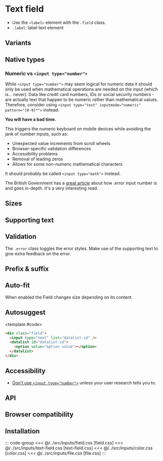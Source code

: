<script setup>
	import Example from "../../.vitepress/theme/app/components/Example.vue"
	import Baseline from "../../.vitepress/theme/app/components/Baseline.vue"
	import Alert from "../../.vitepress/theme/app/components/Alert.vue";

	import { ref } from "vue"

const isFilled = ref(false)
const isSmall = ref(false)
</script>

# Text field

- Use the `<label>` element with the `.field` class.
- `.label`: label text element

## Variants

<Example row>
<template #example>
<label class="field">
	<span class="label">Outlined</span>
	<input type="text" placeholder="Placeholder"/>
</label>

<label class="field filled">
	<span class="label">Filled</span>
	<input type="text" placeholder="Placeholder"/>
</label>
</template>
<template #code>

```html
<label class="field">
  <span class="label">Label</span>
  <input type="text" placeholder="Placeholder" />
</label>

<label class="field filled">
  <span class="label">Label</span>
  <input type="text" placeholder="Placeholder" />
</label>
```

</template>
</Example>

## Native types

<Example row hideCode>
<template #controls>
<label class="checkbox">
	<input v-model="isFilled" name="checkbox" type="checkbox" />
	<span class="text">Filled</span>
</label>
<label class="checkbox">
	<input v-model="isSmall" name="checkbox" type="checkbox" />
	<span class="text">Small</span>
</label>
</template>
<template #example>

  <div class="column">
    <label class="field" :class="{ filled: isFilled, small: isSmall }">
      <span class="label">Color</span>
      <input type="color" placeholder="Color" />
    </label>
    <label class="field" :class="{ filled: isFilled, small: isSmall }">
			<span class="label">Email</span>
	    <input type="email" placeholder="name@email.com" />
    </label>
    <div class="field" :class="{ filled: isFilled, small: isSmall }">
	    <input type="file" placeholder="File" />
    </div>
    <label class="field" :class="{ filled: isFilled, small: isSmall }">
			<span class="label">Password</span>
	    <input type="password" placeholder="Password" />
    </label>
    <label class="field" :class="{ filled: isFilled, small: isSmall }">
			<span class="label">Search</span>
	    <input type="search" placeholder="Search" />
    </label>
    <label class="field" :class="{ filled: isFilled, small: isSmall }">
			<span class="label">Phone</span>
	    <input type="tel" placeholder="(666) 666-1337" />
    </label>
    <label class="field" :class="{ filled: isFilled, small: isSmall }">
			<span class="label">Text</span>
	    <input type="text" placeholder="Text" />
    </label>
    <label class="field" :class="{ filled: isFilled, small: isSmall }">
			<span class="label">URL</span>
	    <input type="url" placeholder="https://yoursite.com" />
    </label>
  </div>

  <div class="column">
    <label class="field" :class="{ filled: isFilled, small: isSmall }">
      <span class="label">Date</span>
			<input type="date" placeholder="Date" />
    </label>
    <label class="field" :class="{ filled: isFilled, small: isSmall }">
      <span class="label">Datetime local</span>
			<input type="datetime-local" placeholder="Datetime local" />
    </label>
    <label class="field" :class="{ filled: isFilled, small: isSmall }">
      <span class="label">Month</span>
			<input type="month" placeholder="Month" />
    </label>
    <label class="field" :class="{ filled: isFilled, small: isSmall }">
      <span class="label">Time</span>
			<input type="time" placeholder="Time" />
    </label>
    <label class="field" :class="{ filled: isFilled, small: isSmall }">
      <span class="label">Week</span>
			<input type="week" placeholder="Week" />
    </label>
  </div>
</template>
<template #code>

```html
<label class="field">
  <span class="label">Color</span>
  <input type="color" placeholder="Color" />
</label>

<label class="field">
  <span class="label">Email</span>
  <input type="email" placeholder="name@email.com" />
</label>

<div class="field">
  <input type="file" placeholder="File" />
</div>

<label class="field">
  <span class="label">Password</span>
  <input type="password" placeholder="Password" />
</label>

<label class="field">
  <span class="label">Search</span>
  <input type="search" placeholder="Search" />
</label>

<label class="field">
  <span class="label">Phone</span>
  <input type="tel" placeholder="(666) 666-1337" />
</label>

<label class="field">
  <span class="label">Text</span>
  <input type="text" placeholder="Text" />
</label>

<label class="field">
  <span class="label">URL</span>
  <input type="url" placeholder="https://yoursite.com" />
</label>

<label class="field">
  <span class="label">Date</span>
  <input type="date" placeholder="Date" />
</label>

<label class="field">
  <span class="label">Datetime local</span>
  <input type="datetime-local" placeholder="Datetime local" />
</label>

<label class="field">
  <span class="label">Month</span>
  <input type="month" placeholder="Month" />
</label>

<label class="field">
  <span class="label">Time</span>
  <input type="time" placeholder="Time" />
</label>

<label class="field">
  <span class="label">Week</span>
  <input type="week" placeholder="Week" />
</label>
```

</template>
</Example>

### Numeric vs `<input type="number">`

<div class="not-rich-text">
<Alert severity="error">
<template #title>
You most likely don't need <code>&lt;input type="number"&gt;</code>
</template>
<div class="rich-text">

While `<input type="number">` may seem logical for numeric data it should only be used when mathematical operations are needed on the input (which is... never). Data like credit card numbers, IDs or social security numbers - are actually text that happen to be numeric rather than mathematical values. Therefore, consider using `<input type="text" inputmode="numeric" pattern="[0-9]*">` instead.

**You will have a bad time.**

This triggers the numeric keyboard on mobile devices while avoiding the jank of number inputs, such as:

- Unexpected value increments from scroll wheels
- Browser-specific validation differences
- Accessibility problems
- Removal of leading zeros
- Allows for some non-numeric mathematical characters

It should probably be called `<input type="math">` instead.

The British Government has a [great article](https://technology.blog.gov.uk/2020/02/24/why-the-gov-uk-design-system-team-changed-the-input-type-for-numbers/) about how .error input number is and goes in-depth. It's a very interesting read.

</div>
</Alert>

</div>
<Example column>
<template #example>

<div class="field">
	<input type="text" inputmode="numeric" pattern="[0-9]*" placeholder="Numeric">
</div>
</template>
<template #code>

```html{2}
<div class="field">
  <input type="text" inputmode="numeric" pattern="[0-9]*" placeholder="Numeric"> // [!code ++]
  <input type="number" placeholder="Number"> // [!code --]
</div>

```

</template>
</Example>

## Sizes

<Example row>
<template #example>
	<div class="field small">
		<input type="text" placeholder="Small">
</div>
<div class="field">
		<input type="text" placeholder="Default">
</div>
</template>
<template #code>

```html{1,5}
<div class="field small">
  <!--  -->
</div>

<div class="field">
  <!--  -->
</div>
```

</template>
</Example>

## Supporting text

<Example row>
<template #example>
<label class="field">
	<span class="label">Label</span>
	<input type="text" placeholder="Outlined"/>
	<span class="supporting-text">Supporting text</span>
</label>
</template>
<template #code>

```html{4}
<label class="field">
  <span class="label">Label</span>
  <input type="text" placeholder="Placeholder" />
  <span class="supporting-text">Supporting text</span>
</label>
```

</template>
</Example>

## Validation

The `.error` class toggles the error styles. Make use of the supporting text to give extra feedback on the error.

<Example row>
<template #example>
<label class="field error">
	<span class="label">Label</span>
	<input type="text" placeholder="Placeholder" value="This isn't right"/>
	<span class="supporting-text">Only double-negatives are allowed.</span>
</label>

<label class="field error filled">
	<span class="label">Label</span>
	<input type="text" placeholder="Placeholder" value="Uh-oh"/>
	<span class="supporting-text">Only letters from the first half of the alphabet are allowed.</span>
</label>
</template>
<template #code>

```html{1}
<label class="field error">
  <span class="label">Label</span>
  <input type="text" placeholder="Placeholder" />
  <span class="supporting-text">Supporting text</span>
</label>
```

</template>
</Example>

## Prefix & suffix

## Auto-fit

When enabled the Field changes size depending on its content.

<Example row>
<template #example>
<div class="field auto-fit">
	<input type="text" placeholder="Auto-fit"/>
</div>
</template>
<template #code>

```html{1}
<div class="field auto-fit">
  <!--  -->
</div>
```

</template>
</Example>

## Autosuggest

<!--@include: ./autosuggest-template.md -->

<Example row>
<template #example>
<div class="field">
<input type="text" list="users" placeholder="Users" />
<datalist id="users">
  <option value="Ray Manzarek"></option>
  <option value="Jonny Greenwood"></option>
  <option value="Marika Hackman"></option>
</datalist>
</div>

<div class="field">
<input type="email" list="users-email" placeholder="Emails" />
<datalist id="users-email">
  <option value="ray.manzarek@the.doors"></option>
  <option value="jonny.greenwood@radio.head"></option>
  <option value="marika@hack.man"></option>
</datalist>
</div>

</template>

<template #code>

```html
<div class="field">
  <input type="text" list="datalist-id" />
  <datalist id="datalist-id">
    <option value="option value"></option>
  </datalist>
</div>
```

</template>
</Example>

## Accessibility

- [Don't use `<input type="number">`](#numeric-vs-input-type-number) unless your user research tells you to.

## API

<!--@include: ./text-field-api.md -->

## Browser compatibility

<Baseline :ids="['field-sizing','datalist','light-dark', 'color-mix']" />

## Installation

::: code-group
<<< @/../src/inputs/field.css [field.css]
<<< @/../src/inputs/text-field.css [text-field.css]
<<< @/../src/inputs/color.css [color.css]
<<< @/../src/inputs/file.css [file.css]
:::
